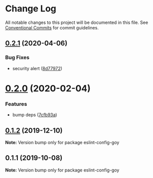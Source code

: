 # Change Log

All notable changes to this project will be documented in this file.
See [Conventional Commits](https://conventionalcommits.org) for commit guidelines.

## [0.2.1](https://github.com/goy-fe/configs/compare/eslint-config-goy@0.2.0...eslint-config-goy@0.2.1) (2020-04-06)

### Bug Fixes

- security alert ([8d77972](https://github.com/goy-fe/configs/commit/8d779726df4a7fdf3a0b77e23b22af6e40340b27))

# [0.2.0](https://github.com/goy-fe/configs/compare/eslint-config-goy@0.1.2...eslint-config-goy@0.2.0) (2020-02-04)

### Features

- bump deps ([7cfb93a](https://github.com/goy-fe/configs/commit/7cfb93ac99daeffb2fc50eb58508c0bb78bde6b1))

## [0.1.2](https://github.com/goy-fe/configs/compare/eslint-config-goy@0.1.1...eslint-config-goy@0.1.2) (2019-12-10)

**Note:** Version bump only for package eslint-config-goy

## 0.1.1 (2019-10-08)

**Note:** Version bump only for package eslint-config-goy
